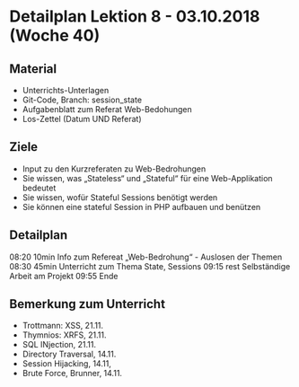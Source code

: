 Detailplan Lektion 8 - 03.10.2018 (Woche 40)
============================================

Material
--------

* Unterrichts-Unterlagen
* Git-Code, Branch: session_state
* Aufgabenblatt zum Referat Web-Bedohungen
* Los-Zettel (Datum UND Referat)

Ziele
-----

* Input zu den Kurzreferaten zu Web-Bedrohungen
* Sie wissen, was „Stateless“ und „Stateful“ für eine Web-Applikation bedeutet
* Sie wissen, wofür Stateful Sessions benötigt werden
* Sie können eine stateful Session in PHP aufbauen und benützen

Detailplan
----------

08:20 10min Info zum Refereat „Web-Bedrohung“ - Auslosen der Themen
08:30 45min Unterricht zum Thema State, Sessions
09:15 rest Selbständige Arbeit am Projekt
09:55 Ende


Bemerkung zum Unterricht
------------------------


* Trottmann: XSS, 21.11.
* Thymnios: XRFS, 21.11.
* SQL INjection, 21.11.
* Directory Traversal, 14.11.
* Session Hijacking, 14.11,
* Brute Force, Brunner, 14.11.

